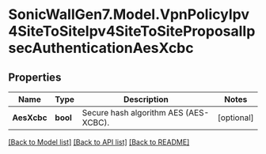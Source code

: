 # SonicWallGen7.Model.VpnPolicyIpv4SiteToSiteIpv4SiteToSiteProposalIpsecAuthenticationAesXcbc

## Properties

Name | Type | Description | Notes
------------ | ------------- | ------------- | -------------
**AesXcbc** | **bool** | Secure hash algorithm AES (AES-XCBC). | [optional] 

[[Back to Model list]](../README.md#documentation-for-models) [[Back to API list]](../README.md#documentation-for-api-endpoints) [[Back to README]](../README.md)

